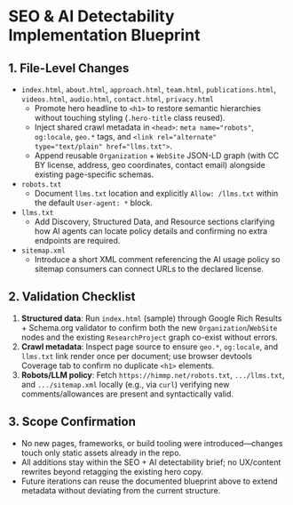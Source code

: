 # SEO & AI Detectability Implementation Blueprint

## 1. File-Level Changes

- `index.html`, `about.html`, `approach.html`, `team.html`, `publications.html`, `videos.html`, `audio.html`, `contact.html`, `privacy.html`
  - Promote hero headline to `<h1>` to restore semantic hierarchies without touching styling (`.hero-title` class reused).
  - Inject shared crawl metadata in `<head>`: `meta name="robots"`, `og:locale`, `geo.*` tags, and `<link rel="alternate" type="text/plain" href="llms.txt">`.
  - Append reusable `Organization` + `WebSite` JSON-LD graph (with CC BY license, address, geo coordinates, contact email) alongside existing page-specific schemas.
- `robots.txt`
  - Document `llms.txt` location and explicitly `Allow: /llms.txt` within the default `User-agent: *` block.
- `llms.txt`
  - Add Discovery, Structured Data, and Resource sections clarifying how AI agents can locate policy details and confirming no extra endpoints are required.
- `sitemap.xml`
  - Introduce a short XML comment referencing the AI usage policy so sitemap consumers can connect URLs to the declared license.

## 2. Validation Checklist

1. **Structured data**: Run `index.html` (sample) through Google Rich Results + Schema.org validator to confirm both the new `Organization`/`WebSite` nodes and the existing `ResearchProject` graph co-exist without errors.
2. **Crawl metadata**: Inspect page source to ensure `geo.*`, `og:locale`, and `llms.txt` link render once per document; use browser devtools Coverage tab to confirm no duplicate `<h1>` elements.
3. **Robots/LLM policy**: Fetch `https://himmp.net/robots.txt`, `.../llms.txt`, and `.../sitemap.xml` locally (e.g., via `curl`) verifying new comments/allowances are present and syntactically valid.

## 3. Scope Confirmation

- No new pages, frameworks, or build tooling were introduced—changes touch only static assets already in the repo.
- All additions stay within the SEO + AI detectability brief; no UX/content rewrites beyond retagging the existing hero copy.
- Future iterations can reuse the documented blueprint above to extend metadata without deviating from the current structure.

